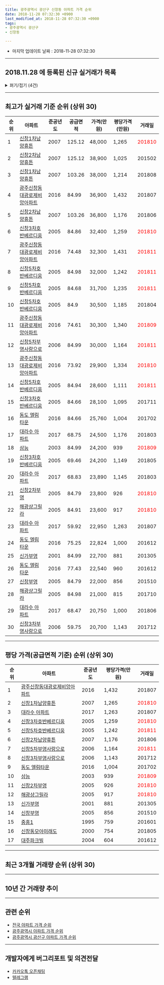 ```yaml
---
title: 광주광역시 광산구 신창동 아파트 가격 순위
date: 2018-11-28 07:32:30 +0900
last_modified_at: 2018-11-28 07:32:30 +0900
tags:
- 광주광역시 광산구
- 신창동

---
```


* 마지막 업데이트 날짜 : 2018-11-28 07:32:30

---

## 2018.11.28 에 등록된 신규 실거래가 목록

<details>
<summary>펴기/접기 (4건)</summary>
<div markdown="1">

|아파트|준공년도|공급면적|가격(만원)|평당가격(만원)|거래일|
|---|---|---|---|---|---|
|[광주신창동대광로제비앙아파트](https://search.naver.com/search.naver?query=%EA%B4%91%EC%A3%BC%EA%B4%91%EC%97%AD%EC%8B%9C+%EA%B4%91%EC%82%B0%EA%B5%AC+%EC%8B%A0%EC%B0%BD%EB%8F%99+%EA%B4%91%EC%A3%BC%EC%8B%A0%EC%B0%BD%EB%8F%99%EB%8C%80%EA%B4%91%EB%A1%9C%EC%A0%9C%EB%B9%84%EC%95%99%EC%95%84%ED%8C%8C%ED%8A%B8)|2016|73.92|27,350|1,221|<span style="color:red">201811</span>|
|[신창2차부영](https://search.naver.com/search.naver?query=%EA%B4%91%EC%A3%BC%EA%B4%91%EC%97%AD%EC%8B%9C+%EA%B4%91%EC%82%B0%EA%B5%AC+%EC%8B%A0%EC%B0%BD%EB%8F%99+%EC%8B%A0%EC%B0%BD2%EC%B0%A8%EB%B6%80%EC%98%81)|2005|84.79|22,500|875|<span style="color:red">201811</span>|
|[신창3차부영사랑으로](https://search.naver.com/search.naver?query=%EA%B4%91%EC%A3%BC%EA%B4%91%EC%97%AD%EC%8B%9C+%EA%B4%91%EC%82%B0%EA%B5%AC+%EC%8B%A0%EC%B0%BD%EB%8F%99+%EC%8B%A0%EC%B0%BD3%EC%B0%A8%EB%B6%80%EC%98%81%EC%82%AC%EB%9E%91%EC%9C%BC%EB%A1%9C)|2006|59.75|18,500|1,021|<span style="color:red">201811</span>|
|[중흥1](https://search.naver.com/search.naver?query=%EA%B4%91%EC%A3%BC%EA%B4%91%EC%97%AD%EC%8B%9C+%EA%B4%91%EC%82%B0%EA%B5%AC+%EC%8B%A0%EC%B0%BD%EB%8F%99+%EC%A4%91%ED%9D%A51)|1995|59.94|13,300|732|<span style="color:red">201810</span>|


</div>
</details>

---

## 최고가 실거래 기준 순위 (상위 30)


|순위|아파트|준공년도|공급면적|가격(만원)|평당가격(만원)|거래일|
|---|---|---|---|---|---|---|
|1|[신창1차남양휴튼](https://search.naver.com/search.naver?query=%EA%B4%91%EC%A3%BC%EA%B4%91%EC%97%AD%EC%8B%9C+%EA%B4%91%EC%82%B0%EA%B5%AC+%EC%8B%A0%EC%B0%BD%EB%8F%99+%EC%8B%A0%EC%B0%BD1%EC%B0%A8%EB%82%A8%EC%96%91%ED%9C%B4%ED%8A%BC)|2007|125.12|48,000|1,265|<span style="color:red">201810</span>|
|2|[신창2차남양휴튼](https://search.naver.com/search.naver?query=%EA%B4%91%EC%A3%BC%EA%B4%91%EC%97%AD%EC%8B%9C+%EA%B4%91%EC%82%B0%EA%B5%AC+%EC%8B%A0%EC%B0%BD%EB%8F%99+%EC%8B%A0%EC%B0%BD2%EC%B0%A8%EB%82%A8%EC%96%91%ED%9C%B4%ED%8A%BC)|2007|125.12|38,900|1,025|201502|
|3|[신창1차남양휴튼](https://search.naver.com/search.naver?query=%EA%B4%91%EC%A3%BC%EA%B4%91%EC%97%AD%EC%8B%9C+%EA%B4%91%EC%82%B0%EA%B5%AC+%EC%8B%A0%EC%B0%BD%EB%8F%99+%EC%8B%A0%EC%B0%BD1%EC%B0%A8%EB%82%A8%EC%96%91%ED%9C%B4%ED%8A%BC)|2007|103.26|38,000|1,214|201808|
|4|[광주신창동대광로제비앙아파트](https://search.naver.com/search.naver?query=%EA%B4%91%EC%A3%BC%EA%B4%91%EC%97%AD%EC%8B%9C+%EA%B4%91%EC%82%B0%EA%B5%AC+%EC%8B%A0%EC%B0%BD%EB%8F%99+%EA%B4%91%EC%A3%BC%EC%8B%A0%EC%B0%BD%EB%8F%99%EB%8C%80%EA%B4%91%EB%A1%9C%EC%A0%9C%EB%B9%84%EC%95%99%EC%95%84%ED%8C%8C%ED%8A%B8)|2016|84.99|36,900|1,432|201807|
|5|[신창2차남양휴튼](https://search.naver.com/search.naver?query=%EA%B4%91%EC%A3%BC%EA%B4%91%EC%97%AD%EC%8B%9C+%EA%B4%91%EC%82%B0%EA%B5%AC+%EC%8B%A0%EC%B0%BD%EB%8F%99+%EC%8B%A0%EC%B0%BD2%EC%B0%A8%EB%82%A8%EC%96%91%ED%9C%B4%ED%8A%BC)|2007|103.26|36,800|1,176|201806|
|6|[신창3차호반베르디움](https://search.naver.com/search.naver?query=%EA%B4%91%EC%A3%BC%EA%B4%91%EC%97%AD%EC%8B%9C+%EA%B4%91%EC%82%B0%EA%B5%AC+%EC%8B%A0%EC%B0%BD%EB%8F%99+%EC%8B%A0%EC%B0%BD3%EC%B0%A8%ED%98%B8%EB%B0%98%EB%B2%A0%EB%A5%B4%EB%94%94%EC%9B%80)|2005|84.86|32,400|1,259|<span style="color:red">201810</span>|
|7|[광주신창동대광로제비앙아파트](https://search.naver.com/search.naver?query=%EA%B4%91%EC%A3%BC%EA%B4%91%EC%97%AD%EC%8B%9C+%EA%B4%91%EC%82%B0%EA%B5%AC+%EC%8B%A0%EC%B0%BD%EB%8F%99+%EA%B4%91%EC%A3%BC%EC%8B%A0%EC%B0%BD%EB%8F%99%EB%8C%80%EA%B4%91%EB%A1%9C%EC%A0%9C%EB%B9%84%EC%95%99%EC%95%84%ED%8C%8C%ED%8A%B8)|2016|74.48|32,300|1,431|<span style="color:red">201811</span>|
|8|[신창5차호반베르디움](https://search.naver.com/search.naver?query=%EA%B4%91%EC%A3%BC%EA%B4%91%EC%97%AD%EC%8B%9C+%EA%B4%91%EC%82%B0%EA%B5%AC+%EC%8B%A0%EC%B0%BD%EB%8F%99+%EC%8B%A0%EC%B0%BD5%EC%B0%A8%ED%98%B8%EB%B0%98%EB%B2%A0%EB%A5%B4%EB%94%94%EC%9B%80)|2005|84.98|32,000|1,242|<span style="color:red">201811</span>|
|9|[신창5차호반베르디움](https://search.naver.com/search.naver?query=%EA%B4%91%EC%A3%BC%EA%B4%91%EC%97%AD%EC%8B%9C+%EA%B4%91%EC%82%B0%EA%B5%AC+%EC%8B%A0%EC%B0%BD%EB%8F%99+%EC%8B%A0%EC%B0%BD5%EC%B0%A8%ED%98%B8%EB%B0%98%EB%B2%A0%EB%A5%B4%EB%94%94%EC%9B%80)|2005|84.68|31,700|1,235|<span style="color:red">201811</span>|
|10|[신창5차호반베르디움](https://search.naver.com/search.naver?query=%EA%B4%91%EC%A3%BC%EA%B4%91%EC%97%AD%EC%8B%9C+%EA%B4%91%EC%82%B0%EA%B5%AC+%EC%8B%A0%EC%B0%BD%EB%8F%99+%EC%8B%A0%EC%B0%BD5%EC%B0%A8%ED%98%B8%EB%B0%98%EB%B2%A0%EB%A5%B4%EB%94%94%EC%9B%80)|2005|84.9|30,500|1,185|201804|
|11|[광주신창동대광로제비앙아파트](https://search.naver.com/search.naver?query=%EA%B4%91%EC%A3%BC%EA%B4%91%EC%97%AD%EC%8B%9C+%EA%B4%91%EC%82%B0%EA%B5%AC+%EC%8B%A0%EC%B0%BD%EB%8F%99+%EA%B4%91%EC%A3%BC%EC%8B%A0%EC%B0%BD%EB%8F%99%EB%8C%80%EA%B4%91%EB%A1%9C%EC%A0%9C%EB%B9%84%EC%95%99%EC%95%84%ED%8C%8C%ED%8A%B8)|2016|74.61|30,300|1,340|<span style="color:red">201809</span>|
|12|[신창5차부영사랑으로](https://search.naver.com/search.naver?query=%EA%B4%91%EC%A3%BC%EA%B4%91%EC%97%AD%EC%8B%9C+%EA%B4%91%EC%82%B0%EA%B5%AC+%EC%8B%A0%EC%B0%BD%EB%8F%99+%EC%8B%A0%EC%B0%BD5%EC%B0%A8%EB%B6%80%EC%98%81%EC%82%AC%EB%9E%91%EC%9C%BC%EB%A1%9C)|2006|84.99|30,000|1,164|<span style="color:red">201811</span>|
|13|[광주신창동대광로제비앙아파트](https://search.naver.com/search.naver?query=%EA%B4%91%EC%A3%BC%EA%B4%91%EC%97%AD%EC%8B%9C+%EA%B4%91%EC%82%B0%EA%B5%AC+%EC%8B%A0%EC%B0%BD%EB%8F%99+%EA%B4%91%EC%A3%BC%EC%8B%A0%EC%B0%BD%EB%8F%99%EB%8C%80%EA%B4%91%EB%A1%9C%EC%A0%9C%EB%B9%84%EC%95%99%EC%95%84%ED%8C%8C%ED%8A%B8)|2016|73.92|29,900|1,334|<span style="color:red">201810</span>|
|14|[신창5차호반베르디움](https://search.naver.com/search.naver?query=%EA%B4%91%EC%A3%BC%EA%B4%91%EC%97%AD%EC%8B%9C+%EA%B4%91%EC%82%B0%EA%B5%AC+%EC%8B%A0%EC%B0%BD%EB%8F%99+%EC%8B%A0%EC%B0%BD5%EC%B0%A8%ED%98%B8%EB%B0%98%EB%B2%A0%EB%A5%B4%EB%94%94%EC%9B%80)|2005|84.94|28,600|1,111|<span style="color:red">201811</span>|
|15|[신창3차호반베르디움](https://search.naver.com/search.naver?query=%EA%B4%91%EC%A3%BC%EA%B4%91%EC%97%AD%EC%8B%9C+%EA%B4%91%EC%82%B0%EA%B5%AC+%EC%8B%A0%EC%B0%BD%EB%8F%99+%EC%8B%A0%EC%B0%BD3%EC%B0%A8%ED%98%B8%EB%B0%98%EB%B2%A0%EB%A5%B4%EB%94%94%EC%9B%80)|2005|84.66|28,100|1,095|201711|
|16|[동도 엘림타운](https://search.naver.com/search.naver?query=%EA%B4%91%EC%A3%BC%EA%B4%91%EC%97%AD%EC%8B%9C+%EA%B4%91%EC%82%B0%EA%B5%AC+%EC%8B%A0%EC%B0%BD%EB%8F%99+%EB%8F%99%EB%8F%84+%EC%97%98%EB%A6%BC%ED%83%80%EC%9A%B4)|2016|84.66|25,760|1,004|201702|
|17|[대라수 아파트](https://search.naver.com/search.naver?query=%EA%B4%91%EC%A3%BC%EA%B4%91%EC%97%AD%EC%8B%9C+%EA%B4%91%EC%82%B0%EA%B5%AC+%EC%8B%A0%EC%B0%BD%EB%8F%99+%EB%8C%80%EB%9D%BC%EC%88%98+%EC%95%84%ED%8C%8C%ED%8A%B8)|2017|68.75|24,500|1,176|201803|
|18|[삼능](https://search.naver.com/search.naver?query=%EA%B4%91%EC%A3%BC%EA%B4%91%EC%97%AD%EC%8B%9C+%EA%B4%91%EC%82%B0%EA%B5%AC+%EC%8B%A0%EC%B0%BD%EB%8F%99+%EC%82%BC%EB%8A%A5)|2003|84.99|24,200|939|<span style="color:red">201809</span>|
|19|[신창3차호반베르디움](https://search.naver.com/search.naver?query=%EA%B4%91%EC%A3%BC%EA%B4%91%EC%97%AD%EC%8B%9C+%EA%B4%91%EC%82%B0%EA%B5%AC+%EC%8B%A0%EC%B0%BD%EB%8F%99+%EC%8B%A0%EC%B0%BD3%EC%B0%A8%ED%98%B8%EB%B0%98%EB%B2%A0%EB%A5%B4%EB%94%94%EC%9B%80)|2005|69.46|24,200|1,149|201805|
|20|[대라수 아파트](https://search.naver.com/search.naver?query=%EA%B4%91%EC%A3%BC%EA%B4%91%EC%97%AD%EC%8B%9C+%EA%B4%91%EC%82%B0%EA%B5%AC+%EC%8B%A0%EC%B0%BD%EB%8F%99+%EB%8C%80%EB%9D%BC%EC%88%98+%EC%95%84%ED%8C%8C%ED%8A%B8)|2017|68.83|23,890|1,145|201803|
|21|[신창2차부영](https://search.naver.com/search.naver?query=%EA%B4%91%EC%A3%BC%EA%B4%91%EC%97%AD%EC%8B%9C+%EA%B4%91%EC%82%B0%EA%B5%AC+%EC%8B%A0%EC%B0%BD%EB%8F%99+%EC%8B%A0%EC%B0%BD2%EC%B0%A8%EB%B6%80%EC%98%81)|2005|84.79|23,800|926|<span style="color:red">201810</span>|
|22|[해광샹그릴라](https://search.naver.com/search.naver?query=%EA%B4%91%EC%A3%BC%EA%B4%91%EC%97%AD%EC%8B%9C+%EA%B4%91%EC%82%B0%EA%B5%AC+%EC%8B%A0%EC%B0%BD%EB%8F%99+%ED%95%B4%EA%B4%91%EC%83%B9%EA%B7%B8%EB%A6%B4%EB%9D%BC)|2005|84.91|23,600|917|<span style="color:red">201810</span>|
|23|[대라수 아파트](https://search.naver.com/search.naver?query=%EA%B4%91%EC%A3%BC%EA%B4%91%EC%97%AD%EC%8B%9C+%EA%B4%91%EC%82%B0%EA%B5%AC+%EC%8B%A0%EC%B0%BD%EB%8F%99+%EB%8C%80%EB%9D%BC%EC%88%98+%EC%95%84%ED%8C%8C%ED%8A%B8)|2017|59.92|22,950|1,263|201807|
|24|[동도 엘림타운](https://search.naver.com/search.naver?query=%EA%B4%91%EC%A3%BC%EA%B4%91%EC%97%AD%EC%8B%9C+%EA%B4%91%EC%82%B0%EA%B5%AC+%EC%8B%A0%EC%B0%BD%EB%8F%99+%EB%8F%99%EB%8F%84+%EC%97%98%EB%A6%BC%ED%83%80%EC%9A%B4)|2016|75.25|22,824|1,000|201612|
|25|[신가부영](https://search.naver.com/search.naver?query=%EA%B4%91%EC%A3%BC%EA%B4%91%EC%97%AD%EC%8B%9C+%EA%B4%91%EC%82%B0%EA%B5%AC+%EC%8B%A0%EC%B0%BD%EB%8F%99+%EC%8B%A0%EA%B0%80%EB%B6%80%EC%98%81)|2001|84.99|22,700|881|201305|
|26|[동도 엘림타운](https://search.naver.com/search.naver?query=%EA%B4%91%EC%A3%BC%EA%B4%91%EC%97%AD%EC%8B%9C+%EA%B4%91%EC%82%B0%EA%B5%AC+%EC%8B%A0%EC%B0%BD%EB%8F%99+%EB%8F%99%EB%8F%84+%EC%97%98%EB%A6%BC%ED%83%80%EC%9A%B4)|2016|77.43|22,540|960|201612|
|27|[신창부영](https://search.naver.com/search.naver?query=%EA%B4%91%EC%A3%BC%EA%B4%91%EC%97%AD%EC%8B%9C+%EA%B4%91%EC%82%B0%EA%B5%AC+%EC%8B%A0%EC%B0%BD%EB%8F%99+%EC%8B%A0%EC%B0%BD%EB%B6%80%EC%98%81)|2005|84.79|22,000|856|201510|
|28|[해광샹그릴라](https://search.naver.com/search.naver?query=%EA%B4%91%EC%A3%BC%EA%B4%91%EC%97%AD%EC%8B%9C+%EA%B4%91%EC%82%B0%EA%B5%AC+%EC%8B%A0%EC%B0%BD%EB%8F%99+%ED%95%B4%EA%B4%91%EC%83%B9%EA%B7%B8%EB%A6%B4%EB%9D%BC)|2005|84.98|21,000|815|201710|
|29|[대라수 아파트](https://search.naver.com/search.naver?query=%EA%B4%91%EC%A3%BC%EA%B4%91%EC%97%AD%EC%8B%9C+%EA%B4%91%EC%82%B0%EA%B5%AC+%EC%8B%A0%EC%B0%BD%EB%8F%99+%EB%8C%80%EB%9D%BC%EC%88%98+%EC%95%84%ED%8C%8C%ED%8A%B8)|2017|68.47|20,750|1,000|201806|
|30|[신창3차부영사랑으로](https://search.naver.com/search.naver?query=%EA%B4%91%EC%A3%BC%EA%B4%91%EC%97%AD%EC%8B%9C+%EA%B4%91%EC%82%B0%EA%B5%AC+%EC%8B%A0%EC%B0%BD%EB%8F%99+%EC%8B%A0%EC%B0%BD3%EC%B0%A8%EB%B6%80%EC%98%81%EC%82%AC%EB%9E%91%EC%9C%BC%EB%A1%9C)|2006|59.75|20,700|1,143|201712|


---

## 평당 가격(공급면적 기준) 순위 (상위 30)


|순위|아파트|준공년도|평당가격(만원)|거래일|
|---|---|---|---|---|
|1|[광주신창동대광로제비앙아파트](https://search.naver.com/search.naver?query=%EA%B4%91%EC%A3%BC%EA%B4%91%EC%97%AD%EC%8B%9C+%EA%B4%91%EC%82%B0%EA%B5%AC+%EC%8B%A0%EC%B0%BD%EB%8F%99+%EA%B4%91%EC%A3%BC%EC%8B%A0%EC%B0%BD%EB%8F%99%EB%8C%80%EA%B4%91%EB%A1%9C%EC%A0%9C%EB%B9%84%EC%95%99%EC%95%84%ED%8C%8C%ED%8A%B8)|2016|1,432|201807|
|2|[신창1차남양휴튼](https://search.naver.com/search.naver?query=%EA%B4%91%EC%A3%BC%EA%B4%91%EC%97%AD%EC%8B%9C+%EA%B4%91%EC%82%B0%EA%B5%AC+%EC%8B%A0%EC%B0%BD%EB%8F%99+%EC%8B%A0%EC%B0%BD1%EC%B0%A8%EB%82%A8%EC%96%91%ED%9C%B4%ED%8A%BC)|2007|1,265|<span style="color:red">201810</span>|
|3|[대라수 아파트](https://search.naver.com/search.naver?query=%EA%B4%91%EC%A3%BC%EA%B4%91%EC%97%AD%EC%8B%9C+%EA%B4%91%EC%82%B0%EA%B5%AC+%EC%8B%A0%EC%B0%BD%EB%8F%99+%EB%8C%80%EB%9D%BC%EC%88%98+%EC%95%84%ED%8C%8C%ED%8A%B8)|2017|1,263|201807|
|4|[신창3차호반베르디움](https://search.naver.com/search.naver?query=%EA%B4%91%EC%A3%BC%EA%B4%91%EC%97%AD%EC%8B%9C+%EA%B4%91%EC%82%B0%EA%B5%AC+%EC%8B%A0%EC%B0%BD%EB%8F%99+%EC%8B%A0%EC%B0%BD3%EC%B0%A8%ED%98%B8%EB%B0%98%EB%B2%A0%EB%A5%B4%EB%94%94%EC%9B%80)|2005|1,259|<span style="color:red">201810</span>|
|5|[신창5차호반베르디움](https://search.naver.com/search.naver?query=%EA%B4%91%EC%A3%BC%EA%B4%91%EC%97%AD%EC%8B%9C+%EA%B4%91%EC%82%B0%EA%B5%AC+%EC%8B%A0%EC%B0%BD%EB%8F%99+%EC%8B%A0%EC%B0%BD5%EC%B0%A8%ED%98%B8%EB%B0%98%EB%B2%A0%EB%A5%B4%EB%94%94%EC%9B%80)|2005|1,242|<span style="color:red">201811</span>|
|6|[신창2차남양휴튼](https://search.naver.com/search.naver?query=%EA%B4%91%EC%A3%BC%EA%B4%91%EC%97%AD%EC%8B%9C+%EA%B4%91%EC%82%B0%EA%B5%AC+%EC%8B%A0%EC%B0%BD%EB%8F%99+%EC%8B%A0%EC%B0%BD2%EC%B0%A8%EB%82%A8%EC%96%91%ED%9C%B4%ED%8A%BC)|2007|1,176|201806|
|7|[신창5차부영사랑으로](https://search.naver.com/search.naver?query=%EA%B4%91%EC%A3%BC%EA%B4%91%EC%97%AD%EC%8B%9C+%EA%B4%91%EC%82%B0%EA%B5%AC+%EC%8B%A0%EC%B0%BD%EB%8F%99+%EC%8B%A0%EC%B0%BD5%EC%B0%A8%EB%B6%80%EC%98%81%EC%82%AC%EB%9E%91%EC%9C%BC%EB%A1%9C)|2006|1,164|<span style="color:red">201811</span>|
|8|[신창3차부영사랑으로](https://search.naver.com/search.naver?query=%EA%B4%91%EC%A3%BC%EA%B4%91%EC%97%AD%EC%8B%9C+%EA%B4%91%EC%82%B0%EA%B5%AC+%EC%8B%A0%EC%B0%BD%EB%8F%99+%EC%8B%A0%EC%B0%BD3%EC%B0%A8%EB%B6%80%EC%98%81%EC%82%AC%EB%9E%91%EC%9C%BC%EB%A1%9C)|2006|1,143|201712|
|9|[동도 엘림타운](https://search.naver.com/search.naver?query=%EA%B4%91%EC%A3%BC%EA%B4%91%EC%97%AD%EC%8B%9C+%EA%B4%91%EC%82%B0%EA%B5%AC+%EC%8B%A0%EC%B0%BD%EB%8F%99+%EB%8F%99%EB%8F%84+%EC%97%98%EB%A6%BC%ED%83%80%EC%9A%B4)|2016|1,004|201702|
|10|[삼능](https://search.naver.com/search.naver?query=%EA%B4%91%EC%A3%BC%EA%B4%91%EC%97%AD%EC%8B%9C+%EA%B4%91%EC%82%B0%EA%B5%AC+%EC%8B%A0%EC%B0%BD%EB%8F%99+%EC%82%BC%EB%8A%A5)|2003|939|<span style="color:red">201809</span>|
|11|[신창2차부영](https://search.naver.com/search.naver?query=%EA%B4%91%EC%A3%BC%EA%B4%91%EC%97%AD%EC%8B%9C+%EA%B4%91%EC%82%B0%EA%B5%AC+%EC%8B%A0%EC%B0%BD%EB%8F%99+%EC%8B%A0%EC%B0%BD2%EC%B0%A8%EB%B6%80%EC%98%81)|2005|926|<span style="color:red">201810</span>|
|12|[해광샹그릴라](https://search.naver.com/search.naver?query=%EA%B4%91%EC%A3%BC%EA%B4%91%EC%97%AD%EC%8B%9C+%EA%B4%91%EC%82%B0%EA%B5%AC+%EC%8B%A0%EC%B0%BD%EB%8F%99+%ED%95%B4%EA%B4%91%EC%83%B9%EA%B7%B8%EB%A6%B4%EB%9D%BC)|2005|917|<span style="color:red">201810</span>|
|13|[신가부영](https://search.naver.com/search.naver?query=%EA%B4%91%EC%A3%BC%EA%B4%91%EC%97%AD%EC%8B%9C+%EA%B4%91%EC%82%B0%EA%B5%AC+%EC%8B%A0%EC%B0%BD%EB%8F%99+%EC%8B%A0%EA%B0%80%EB%B6%80%EC%98%81)|2001|881|201305|
|14|[신창부영](https://search.naver.com/search.naver?query=%EA%B4%91%EC%A3%BC%EA%B4%91%EC%97%AD%EC%8B%9C+%EA%B4%91%EC%82%B0%EA%B5%AC+%EC%8B%A0%EC%B0%BD%EB%8F%99+%EC%8B%A0%EC%B0%BD%EB%B6%80%EC%98%81)|2005|856|201510|
|15|[중흥1](https://search.naver.com/search.naver?query=%EA%B4%91%EC%A3%BC%EA%B4%91%EC%97%AD%EC%8B%9C+%EA%B4%91%EC%82%B0%EA%B5%AC+%EC%8B%A0%EC%B0%BD%EB%8F%99+%EC%A4%91%ED%9D%A51)|1995|759|201601|
|16|[신창동모아미래도](https://search.naver.com/search.naver?query=%EA%B4%91%EC%A3%BC%EA%B4%91%EC%97%AD%EC%8B%9C+%EA%B4%91%EC%82%B0%EA%B5%AC+%EC%8B%A0%EC%B0%BD%EB%8F%99+%EC%8B%A0%EC%B0%BD%EB%8F%99%EB%AA%A8%EC%95%84%EB%AF%B8%EB%9E%98%EB%8F%84)|2000|754|201805|
|17|[대주파크빌](https://search.naver.com/search.naver?query=%EA%B4%91%EC%A3%BC%EA%B4%91%EC%97%AD%EC%8B%9C+%EA%B4%91%EC%82%B0%EA%B5%AC+%EC%8B%A0%EC%B0%BD%EB%8F%99+%EB%8C%80%EC%A3%BC%ED%8C%8C%ED%81%AC%EB%B9%8C)|2004|604|201612|


---

## 최근 3개월 거래량 순위 (상위 30)


<div style="width:100%;">
    <canvas id="deal_count_ranking" height="250"></canvas>
</div>


<script>
new Chart(document.getElementById("deal_count_ranking"), {
    type: 'horizontalBar',
    data: {
        labels: ['신창3차부영사랑으로', '신창2차부영', '광주신창동대광로제비앙아파트', '신창5차호반베르디움', '신가부영', '신창부영', '해광샹그릴라', '중흥1', '신창5차부영사랑으로', '신창동모아미래도', '대라수 아파트', '삼능', '신창3차호반베르디움', '신창1차남양휴튼'],
        datasets: [{
            label: '실거래 수',
            data: [48, 29, 27, 16, 14, 14, 7, 6, 6, 4, 3, 2, 2, 2],
            borderColor: "rgba(255, 0, 128, 1)",
            backgroundColor: "rgba(255, 0, 128, 0.5)",
            fill: false,
        }]
    },
    options: {
        responsive: true,
        title: {
            display: true,
            text: '최근 3개월 거래량 순위'
        },
        tooltips: {
            mode: 'index',
            intersect: false,
            callbacks: {
                title: function(tooltipItems, data) {
                    return "실거래 수:";
                },
                label: function(tooltipItem, data) {
                    return data.labels[tooltipItem.index] + ": " + tooltipItem.xLabel;
                }
            }
        },
        hover: {
            mode: 'nearest',
            intersect: true
        },
        scales: {
            xAxes: [{
                display: true,
                scaleLabel: {
                    display: true,
                    labelString: '실거래 수'
                },
                ticks: {
                    suggestedMin: 0,
                }
            }],
            yAxes: [{
                display: true,
                ticks: {
                    autoSkip: false,
                    callback: function(value, index, values) {
                        if (value.length > 15)
                            return value.substr(0, 13) + "...";
                        else
                            return value;
                    }
                },
                scaleLabel: {
                    display: false,
                }
            }]
        }
    }
});

</script>


---

## 10년 간 거래량 추이


<div style="width:100%;">
    <canvas id="deal_progress" height="250"></canvas>
</div>

<script>
new Chart(document.getElementById("deal_progress"), {
    type: 'line',
    data: {
        labels: ['200811','200812','200901','200902','200903','200904','200905','200906','200907','200908','200909','200910','200911','200912','201001','201002','201003','201004','201005','201006','201007','201008','201009','201010','201011','201012','201101','201102','201103','201104','201105','201106','201107','201108','201109','201110','201111','201112','201201','201202','201203','201204','201205','201206','201207','201208','201209','201210','201211','201212','201301','201302','201303','201304','201305','201306','201307','201308','201309','201310','201311','201312','201401','201402','201403','201404','201405','201406','201407','201408','201409','201410','201411','201412','201501','201502','201503','201504','201505','201506','201507','201508','201509','201510','201511','201512','201601','201602','201603','201604','201605','201606','201607','201608','201609','201610','201611','201612','201701','201702','201703','201704','201705','201706','201707','201708','201709','201710','201711','201712','201801','201802','201803','201804','201805','201806','201807','201808','201809','201810','201811'],
        datasets: [{
            label: '실거래 수',
            pointRadius: 1,
            data: [23, 39, 27, 28, 53, 41, 46, 36, 34, 44, 89, 34, 32, 56, 43, 36, 48, 44, 38, 27, 34, 31, 28, 45, 30, 55, 56, 53, 62, 45, 34, 25, 31, 44, 38, 50, 73, 59, 47, 71, 56, 40, 56, 40, 53, 46, 44, 54, 59, 71, 54, 57, 59, 60, 69, 121, 40, 59, 63, 87, 72, 65, 54, 77, 72, 59, 60, 51, 60, 47, 69, 69, 54, 54, 72, 57, 55, 43, 35, 47, 43, 45, 49, 59, 43, 40, 46, 45, 49, 65, 50, 59, 74, 55, 54, 80, 60, 64, 44, 52, 57, 46, 57, 66, 51, 40, 50, 40, 70, 45, 51, 35, 76, 53, 51, 58, 47, 73, 81, 69, 30],
            borderColor: "rgba(255, 201, 14, 1)",
            backgroundColor: "rgba(255, 201, 14, 0.5)",
            fill: true,
        }]
    },
    options: {
        responsive: true,
        title: {
            display: true,
            text: '10년간 거래량 추이'
        },
        tooltips: {
            mode: 'index',
            intersect: false,
        },
        hover: {
            mode: 'nearest',
            intersect: true
        },
        scales: {
            xAxes: [{
                display: true,
                scaleLabel: {
                    display: true,
                    labelString: '년/월'
                }
            }],
            yAxes: [{
                display: true,
                ticks: {
                    suggestedMin: 0,
                },
                scaleLabel: {
                    display: true,
                    labelString: '실거래 수'
                }
            }]
        }
    }
});

</script>


---

## 관련 순위

- [전국 아파트 가격 순위](https://inasie.github.io/apt-ranking/전국)
- [광주광역시 아파트 가격 순위](https://inasie.github.io/apt-ranking/광주광역시)
- [광주광역시 광산구 아파트 가격 순위](https://inasie.github.io/apt-ranking/광주광역시-광산구)


---

## 개발자에게 버그리포트 및 의견전달

- [카카오톡 오픈채팅](https://open.kakao.com/o/gLJUAP4)
- [텔레그램](https://t.me/inasie)

